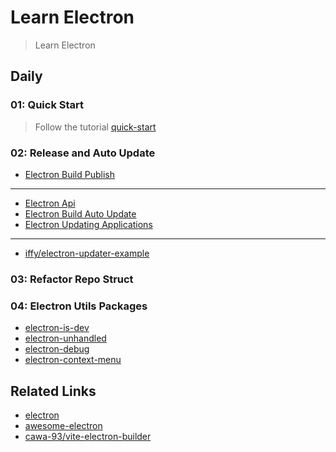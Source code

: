 # Learn Electron

> Learn Electron

## Daily

### 01: Quick Start

> Follow the tutorial [quick-start](https://www.electronjs.org/docs/latest/tutorial/quick-start)

### 02: Release and Auto Update

- [Electron Build Publish](https://www.electron.build/configuration/publish)

---

- [Electron Api](https://www.electronjs.org/docs/latest/api/auto-updater)
- [Electron Build Auto Update](https://www.electron.build/auto-update.html)
- [Electron Updating Applications](https://www.electronjs.org/docs/latest/tutorial/updates)

---

- [iffy/electron-updater-example](https://github.com/iffy/electron-updater-example)

### 03: Refactor Repo Struct

### 04: Electron Utils Packages

- [electron-is-dev](https://npm.im/electron-is-dev)
- [electron-unhandled](https://npm.im/electron-unhandled)
- [electron-debug](https://npm.im/electron-debug)
- [electron-context-menu](https://npm.im/electron-context-menu)

## Related Links

- [electron](https://github.com/electron/electron)
- [awesome-electron](https://github.com/sindresorhus/awesome-electron)
- [cawa-93/vite-electron-builder](https://github.com/cawa-93/vite-electron-builder)

